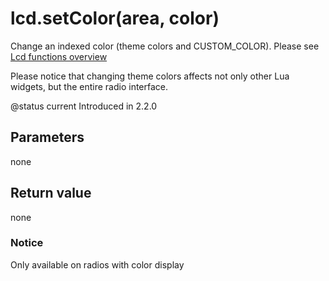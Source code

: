 # lcd.setColor\(area, color\)

Change an indexed color \(theme colors and CUSTOM\_COLOR\). Please see [Lcd functions overview](https://github.com/EdgeTX/lua-reference-guide/tree/2c4596e02006c8ac7d351fcd785fdfc7a93ce548/part_iii_-_opentx_lua_api_reference/lcd-functions-less-than-greater-than-luadoc-begin-lcd/lcd_functions-overview.html#color-constants)

Please notice that changing theme colors affects not only other Lua widgets, but the entire radio interface.

@status current Introduced in 2.2.0

## Parameters

none

## Return value

none

### Notice

Only available on radios with color display

